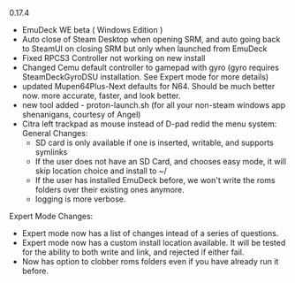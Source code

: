 0.17.4
- EmuDeck WE beta ( Windows Edition )
- Auto close of Steam Desktop when opening SRM, and auto going back to SteamUI on closing SRM but only when launched from EmuDeck
- Fixed RPCS3 Controller not working on new install
- Changed Cemu default controller to gamepad with gyro (gyro requires SteamDeckGyroDSU installation. See Expert mode for more details)
- updated Mupen64Plus-Next defaults for N64. Should be much better now. more accurate, faster, and look better.
- new tool added - proton-launch.sh (for all your non-steam windows app shenanigans, courtesy of Angel) 
- Citra left trackpad as mouse instead of D-pad
redid the menu system:
General Changes:
   - SD card is only available if one is inserted, writable, and supports symlinks
   - If the user does not have an SD Card, and chooses easy mode, it will skip location choice and install to ~/
   - If the user has installed EmuDeck before, we won't write the roms folders over their existing ones anymore.
   - logging is more verbose.

Expert Mode Changes:
   - Expert mode now has a list of changes intead of a series of questions.
   - Expert mode now has a custom install location available. It will be tested for the ability to both write and link, and 
      rejected if either fail.
   - Now has option to clobber roms folders even if you have already run it before.
